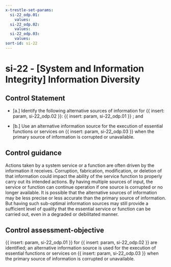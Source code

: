 ```yaml
---
x-trestle-set-params:
  si-22_odp.01:
    values:
  si-22_odp.02:
    values:
  si-22_odp.03:
    values:
sort-id: si-22
---
```


# si-22 - \[System and Information Integrity\] Information Diversity

## Control Statement

- \[a.\] Identify the following alternative sources of information for {{ insert: param, si-22_odp.02 }}: {{ insert: param, si-22_odp.01 }} ; and

- \[b.\] Use an alternative information source for the execution of essential functions or services on {{ insert: param, si-22_odp.03 }} when the primary source of information is corrupted or unavailable.

## Control guidance

Actions taken by a system service or a function are often driven by the information it receives. Corruption, fabrication, modification, or deletion of that information could impact the ability of the service function to properly carry out its intended actions. By having multiple sources of input, the service or function can continue operation if one source is corrupted or no longer available. It is possible that the alternative sources of information may be less precise or less accurate than the primary source of information. But having such sub-optimal information sources may still provide a sufficient level of quality that the essential service or function can be carried out, even in a degraded or debilitated manner.

## Control assessment-objective

{{ insert: param, si-22_odp.01 }} for {{ insert: param, si-22_odp.02 }} are identified;
an alternative information source is used for the execution of essential functions or services on {{ insert: param, si-22_odp.03 }} when the primary source of information is corrupted or unavailable.
